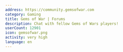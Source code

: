 ```yaml
---
address: https://community.gemsofwar.com
category: Gaming
title: Gems of War | Forums
description: Chat with fellow Gems of Wars players!
userCount: 12901
icon: gemsofwar.png
activity: very high
language: en
---
```

